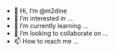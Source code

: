 - 👋 Hi, I’m @m2dine
- 👀 I’m interested in ...
- 🌱 I’m currently learning ...
- 💞️ I’m looking to collaborate on ...
- 📫 How to reach me ...

<!---
m2dine/m2dine is a ✨ special ✨ repository because its `README.md` (this file) appears on your GitHub profile.
You can click the Preview link to take a look at your changes.
--->
